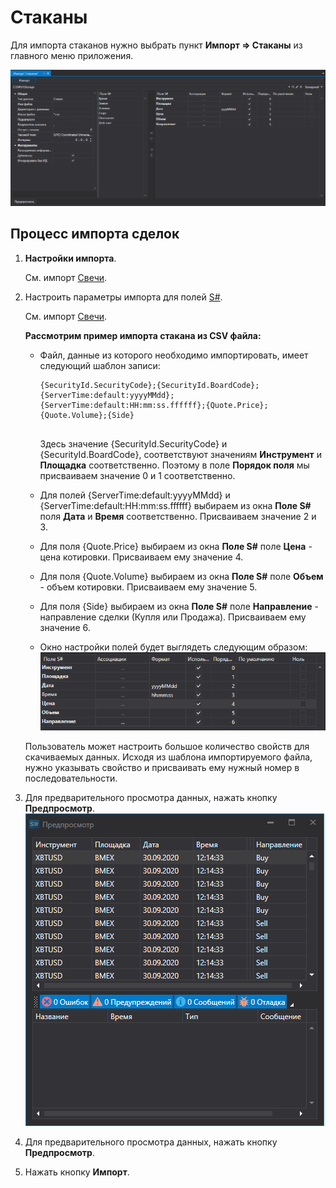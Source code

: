 # Стаканы

Для импорта стаканов нужно выбрать пункт **Импорт \=\> Стаканы** из главного меню приложения.

![hydra import depths](../../../images/hydra_import_depths.png)

## Процесс импорта сделок

1. **Настройки импорта**.

   См. импорт [Свечи](candles.md).
2. Настроить параметры импорта для полей [S\#](../../api.md).

   См. импорт [Свечи](candles.md).

   **Рассмотрим пример импорта стакана из CSV файла:**
   - Файл, данные из которого необходимо импортировать, имеет следующий шаблон записи:

     ```none
     {SecurityId.SecurityCode};{SecurityId.BoardCode};{ServerTime:default:yyyyMMdd};{ServerTime:default:HH:mm:ss.ffffff};{Quote.Price};{Quote.Volume};{Side}
     	  				
     ```

     Здесь значение {SecurityId.SecurityCode} и {SecurityId.BoardCode}, соответствуют значениям **Инструмент** и **Площадка** соответственно. Поэтому в поле **Порядок поля** мы присваиваем значение 0 и 1 соответственно.
   - Для полей {ServerTime:default:yyyyMMdd} и {ServerTime:default:HH:mm:ss.ffffff} выбираем из окна **Поле S\#** поля **Дата** и **Время** соответственно. Присваиваем значение 2 и 3.
   - Для поля {Quote.Price} выбираем из окна **Поле S\#** поле **Цена** \- цена котировки. Присваиваем ему значение 4.
   - Для поля {Quote.Volume} выбираем из окна **Поле S\#** поле **Объем** \- объем котировки. Присваиваем ему значение 5.
   - Для поля {Side} выбираем из окна **Поле S\#** поле **Направление** \- направление сделки (Купля или Продажа). Присваиваем ему значение 6.
   - Окно настройки полей будет выглядеть следующим образом:![hydra import prop depth](../../../images/hydra_import_prop_depth.png)

   Пользователь может настроить большое количество свойств для скачиваемых данных. Исходя из шаблона импортируемого файла, нужно указывать свойство и присваивать ему нужный номер в последовательности. 
3. Для предварительного просмотра данных, нажать кнопку **Предпросмотр**.![hydra import preview depth](../../../images/hydra_import_preview_depth.png)
4. Для предварительного просмотра данных, нажать кнопку **Предпросмотр**.
5. Нажать кнопку **Импорт**.
